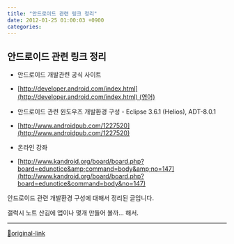 ```yaml
---
title: "안드로이드 관련 링크 정리"
date: 2012-01-25 01:00:03 +0900
categories: 
---
```

  

안드로이드 관련 링크 정리
--------------

- 안드로이드 개발관련 공식 사이트
- [http://developer.android.com/index.html](http://developer.android.com/index.html) (영어)

- 안드로이드 관련 윈도우즈 개발환경 구성 - Eclipse 3.6.1 (Helios), ADT-8.0.1
- [http://www.androidpub.com/1227520](http://www.androidpub.com/1227520)

- 온라인 강좌
- [http://www.kandroid.org/board/board.php?board=edunotice&amp;command=body&amp;no=147](http://www.kandroid.org/board/board.php?board=edunotice&command=body&no=147)


  

안드로이드 관련 개발환경 구성에 대해서 정리된 글입니다.
  

갤럭시 노트 산김에 앱이나 몇개 만들어 볼까... 해서.
  
  




***
[🔗original-link](http://www.mins01.com/mh/tech/read/755)